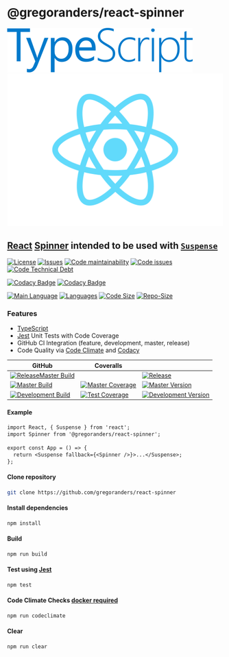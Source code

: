 # @gregoranders/react-spinner

[<img src="./typescript.svg" />][typescript-url] [<img src="./react.svg" />][react-url]

## [React][react-url] [Spinner](./docs/index.md) intended to be used with [`Suspense`][suspense-url]

[![License][license-image]][license-url]
[![Issues][issues-image]][issues-url]
[![Code maintainability][code-maintainability-image]][code-maintainability-url]
[![Code issues][code-issues-image]][code-issues-url] [![Code Technical Debt][code-tech-debt-image]][code-tech-debt-url]

[![Codacy Badge][codacy-quality-image]][codacy-url]
[![Codacy Badge][codacy-coverage-image]][codacy-url]

[![Main Language][language-image]][code-metric-url] [![Languages][languages-image]][code-metric-url]
[![Code Size][code-size-image]][code-metric-url] [![Repo-Size][repo-size-image]][code-metric-url]

### Features

- [TypeScript][typescript-url]
- [Jest][jest-url] Unit Tests with Code Coverage
- GitHub CI Integration (feature, development, master, release)
- Code Quality via [Code Climate](./docs/codeclimate.md) and [Codacy](./docs/codacy.md)

| GitHub                                                           | Coveralls                                                                  |                                                                              |
| ---------------------------------------------------------------- | -------------------------------------------------------------------------- | ---------------------------------------------------------------------------- |
| [![ReleaseMaster Build][release-build-image]][release-url]       |                                                                            | [![Release][release-image]][release-url]                                     |
| [![Master Build][master-build-image]][master-url]                | [![Master Coverage][master-coveralls-image]][master-coveralls-url]         | [![Master Version][master-version-image]][master-version-url]                |
| [![Development Build][development-build-image]][development-url] | [![Test Coverage][development-coveralls-image]][development-coveralls-url] | [![Development Version][development-version-image]][development-version-url] |

#### Example

```tsx
import React, { Suspense } from 'react';
import Spinner from '@gregoranders/react-spinner';

export const App = () => {
  return <Suspense fallback={<Spinner />}>...</Suspense>;
};
```

#### Clone repository

```sh
git clone https://github.com/gregoranders/react-spinner
```

#### Install dependencies

```sh
npm install
```

#### Build

```sh
npm run build
```

#### Test using [Jest][jest-url]

```sh
npm test
```

#### Code Climate Checks [docker required](docs/index.md)

```sh
npm run codeclimate
```

#### Clear

```sh
npm run clear
```

[release-url]: https://github.com/gregoranders/react-spinner/releases
[master-url]: https://github.com/gregoranders/react-spinner/tree/master
[development-url]: https://github.com/gregoranders/react-spinner/tree/development
[code-metric-url]: https://github.com/gregoranders/react-spinner/search?l=TypeScript
[license-url]: https://github.com/gregoranders/react-spinner/blob/master/LICENSE
[license-image]: https://img.shields.io/github/license/gregoranders/react-spinner.svg
[master-version-url]: https://github.com/gregoranders/react-spinner/blob/master/package.json
[master-version-image]: https://img.shields.io/github/package-json/v/gregoranders/react-spinner/master
[development-version-url]: https://github.com/gregoranders/react-spinner/blob/development/package.json
[development-version-image]: https://img.shields.io/github/package-json/v/gregoranders/react-spinner/development
[issues-url]: https://github.com/gregoranders/react-spinner/issues
[issues-image]: https://img.shields.io/github/issues-raw/gregoranders/react-spinner.svg
[release-image]: https://img.shields.io/github/release/gregoranders/react-spinner
[release-build-image]: https://github.com/gregoranders/react-spinner/workflows/Release%20CI/badge.svg
[master-build-image]: https://github.com/gregoranders/react-spinner/workflows/Master%20CI/badge.svg
[development-build-image]: https://github.com/gregoranders/react-spinner/workflows/Development%20CI/badge.svg
[master-coveralls-url]: https://coveralls.io/github/gregoranders/react-spinner?branch=master
[master-coveralls-image]: https://img.shields.io/coveralls/github/gregoranders/react-spinner/master
[development-coveralls-image]: https://img.shields.io/coveralls/github/gregoranders/react-spinner/development
[development-coveralls-url]: https://coveralls.io/github/gregoranders/react-spinner?branch=development
[code-maintainability-url]: https://codeclimate.com/github/gregoranders/react-spinner/maintainability
[code-maintainability-image]: https://img.shields.io/codeclimate/maintainability/gregoranders/react-spinner
[code-issues-url]: https://codeclimate.com/github/gregoranders/react-spinner/maintainability
[code-issues-image]: https://img.shields.io/codeclimate/issues/gregoranders/react-spinner
[code-tech-debt-url]: https://codeclimate.com/github/gregoranders/react-spinner/maintainability
[code-tech-debt-image]: https://img.shields.io/codeclimate/tech-debt/gregoranders/react-spinner
[codacy-quality-image]: https://app.codacy.com/project/badge/Grade/94ba1b3b86ba4b0187f5c2ffe9085f31
[codacy-coverage-image]: https://app.codacy.com/project/badge/Coverage/94ba1b3b86ba4b0187f5c2ffe9085f31
[codacy-url]: https://www.codacy.com/manual/gregoranders/react-spinner
[language-image]: https://img.shields.io/github/languages/top/gregoranders/react-spinner
[languages-image]: https://img.shields.io/github/languages/count/gregoranders/react-spinner
[code-size-image]: https://img.shields.io/github/languages/code-size/gregoranders/react-spinner
[repo-size-image]: https://img.shields.io/github/repo-size/gregoranders/react-spinner
[typescript-url]: http://www.typescriptlang.org/
[jest-url]: https://jestjs.io/
[react-url]: https://reactjs.org/
[suspense-url]: https://reactjs.org/docs/concurrent-mode-suspense.html
